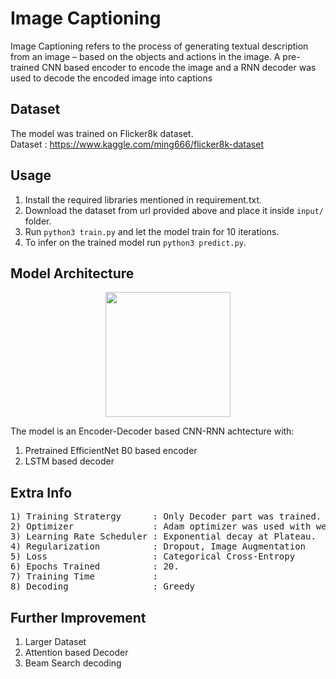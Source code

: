 # Image Captioning 

Image Captioning refers to the process of generating textual description from an image – based on the objects and actions in the image. A pre-trained CNN based encoder to encode the image and a RNN decoder was used to decode the encoded image into captions

## Dataset 

The model was trained on Flicker8k dataset.</br>
Dataset : https://www.kaggle.com/ming666/flicker8k-dataset


## Usage

1) Install the required libraries mentioned in requirement.txt.
2) Download the dataset from url provided above and place it inside ``` input/ ``` folder.
3) Run ```python3 train.py``` and let the model train for 10 iterations.
4) To infer on the trained model run ```python3 predict.py```.

## Model Architecture 

<p align="center">
  <img src="https://kharshit.github.io/img/image_captioner_structure.png" height="200"/>
</p>

The model is an Encoder-Decoder based CNN-RNN achtecture with:
1) Pretrained EfficientNet B0 based encoder
2) LSTM based decoder 

## Extra Info
<pre>
1) Training Stratergy      : Only Decoder part was trained.
2) Optimizer               : Adam optimizer was used with weight decay.
3) Learning Rate Scheduler : Exponential decay at Plateau.
4) Regularization          : Dropout, Image Augmentation
5) Loss                    : Categorical Cross-Entropy 
6) Epochs Trained          : 20.
7) Training Time           : 
8) Decoding                : Greedy
</pre>

## Further Improvement
1) Larger Dataset
2) Attention based Decoder 
3) Beam Search decoding
